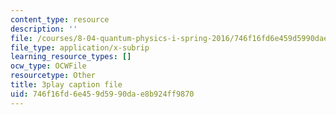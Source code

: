 ```yaml
---
content_type: resource
description: ''
file: /courses/8-04-quantum-physics-i-spring-2016/746f16fd6e459d5990dae8b924ff9870_CR-eOhdxbes.srt
file_type: application/x-subrip
learning_resource_types: []
ocw_type: OCWFile
resourcetype: Other
title: 3play caption file
uid: 746f16fd-6e45-9d59-90da-e8b924ff9870
---
```

